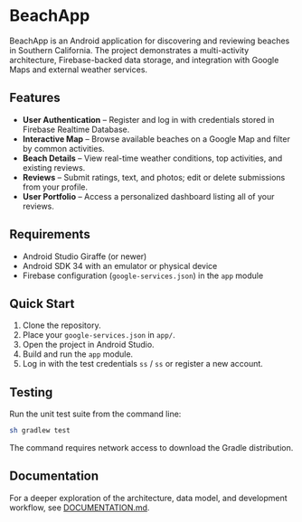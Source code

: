 # BeachApp

BeachApp is an Android application for discovering and reviewing beaches in Southern California. The project demonstrates a multi-activity architecture, Firebase-backed data storage, and integration with Google Maps and external weather services.

## Features
- **User Authentication** – Register and log in with credentials stored in Firebase Realtime Database.
- **Interactive Map** – Browse available beaches on a Google Map and filter by common activities.
- **Beach Details** – View real-time weather conditions, top activities, and existing reviews.
- **Reviews** – Submit ratings, text, and photos; edit or delete submissions from your profile.
- **User Portfolio** – Access a personalized dashboard listing all of your reviews.

## Requirements
- Android Studio Giraffe (or newer)
- Android SDK 34 with an emulator or physical device
- Firebase configuration (`google-services.json`) in the `app` module

## Quick Start
1. Clone the repository.
2. Place your `google-services.json` in `app/`.
3. Open the project in Android Studio.
4. Build and run the `app` module.
5. Log in with the test credentials `ss` / `ss` or register a new account.

## Testing
Run the unit test suite from the command line:
```bash
sh gradlew test
```
The command requires network access to download the Gradle distribution.

## Documentation
For a deeper exploration of the architecture, data model, and development workflow, see [DOCUMENTATION.md](DOCUMENTATION.md).
